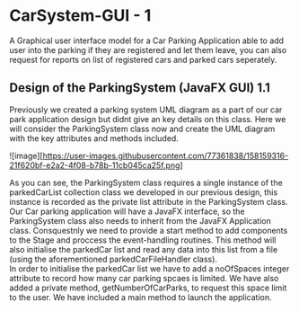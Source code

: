 # CarSystem-GUI - 1
 A Graphical user interface model for a Car Parking Application able to add user into the parking if they are registered and let them leave, you can also request for reports on list of registered cars and parked cars seperately.
 
 ## Design of the ParkingSystem (JavaFX GUI) 1.1
 Previously we created a parking system UML diagram as a part of our car park application design but didnt give an key details on this class. Here we will consider the ParkingSystem class now and create the UML diagram with the key attributes and methods included. 
 
![image][https://user-images.githubusercontent.com/77361838/158159316-21f620bf-e2a2-4f08-b78b-11cb045ca25f.png]
 
 As you can see, the ParkingSystem class requires a single instance of the parkedCarList collection class we developed in our previous design, this instance is recorded as the private list attribute in the ParkingSystem class.
 <br>
 Our Car parking application will have a JavaFX interface, so the ParkingSystem class also needs to inherit from the JavaFX Application class. Consquestnly we need to provide a start method to add components to the Stage and proccess the event-handling routines. This method will also initialise the parkedCar list and read any data into this list from a file (using the aforementioned parkedCarFileHandler class).
 <br>
 In order to initialise the parkedCar list we have to add a noOfSpaces integer attribute to record how many car parking spcaes is limited. We have also added a private method, getNumberOfCarParks, to request this space limit to the user. We have included a main method to launch the application.
